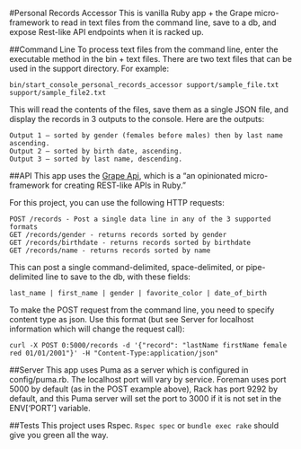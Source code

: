 #Personal Records Accessor
This is vanilla Ruby app + the Grape micro-framework to read in text files from the command line, save to a db, and
expose Rest-like API endpoints when it is racked up.

##Command Line
To process text files from the command line, enter the executable method in the bin + text files. There are two text
files that can be used in the support directory. For example:
```
bin/start_console_personal_records_accessor support/sample_file.txt support/sample_file2.txt
```
This will read the contents of the files, save them as a single JSON file, and display the records in 3 outputs to the
console. Here are the outputs:
```
Output 1 – sorted by gender (females before males) then by last name ascending.
Output 2 – sorted by birth date, ascending.
Output 3 – sorted by last name, descending.
```
##API
This app uses the [Grape Api](http://intridea.github.io/grape/), which is a “an opinionated micro-framework
for creating REST-like APIs in Ruby.”

For this project, you can use the following HTTP requests:

```
POST /records - Post a single data line in any of the 3 supported formats
GET /records/gender - returns records sorted by gender
GET /records/birthdate - returns records sorted by birthdate
GET /records/name - returns records sorted by name
```
This can post a single command-delimited, space-delimited, or pipe-delimited line to save to the db,
with these fields:
```
last_name | first_name | gender | favorite_color | date_of_birth
```
To make the POST request from the command line, you need to specify content type as json.
Use this format (but see Server for localhost information which will change the request call):

```
curl -X POST 0:5000/records -d '{"record": "lastName firstName female red 01/01/2001"}' -H "Content-Type:application/json"
```
##Server
This app uses Puma as a server which is configured in config/puma.rb. The localhost port will vary by service. Foreman uses
port 5000 by default (as in the POST example above), Rack has port 9292 by default, and this Puma server will set the port to
3000 if it is not set in the ENV[‘PORT’] variable.

##Tests
This project uses Rspec. `Rspec spec` or `bundle exec rake` should give you green all the way.


